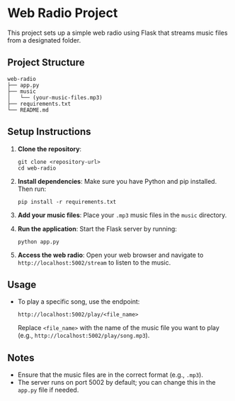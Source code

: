 # Web Radio Project

This project sets up a simple web radio using Flask that streams music files from a designated folder.

## Project Structure

```
web-radio
├── app.py
├── music
│   └── (your-music-files.mp3)
├── requirements.txt
└── README.md
```

## Setup Instructions

1. **Clone the repository**:
   ```
   git clone <repository-url>
   cd web-radio
   ```

2. **Install dependencies**:
   Make sure you have Python and pip installed. Then run:
   ```
   pip install -r requirements.txt
   ```

3. **Add your music files**:
   Place your `.mp3` music files in the `music` directory.

4. **Run the application**:
   Start the Flask server by running:
   ```
   python app.py
   ```

5. **Access the web radio**:
   Open your web browser and navigate to `http://localhost:5002/stream` to listen to the music.

## Usage

- To play a specific song, use the endpoint:
  ```
  http://localhost:5002/play/<file_name>
  ```
  Replace `<file_name>` with the name of the music file you want to play (e.g., `http://localhost:5002/play/song.mp3`).

## Notes

- Ensure that the music files are in the correct format (e.g., `.mp3`).
- The server runs on port 5002 by default; you can change this in the `app.py` file if needed.